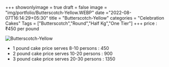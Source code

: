 +++
showonlyimage = true
draft = false
image = "img/portfolio/Butterscotch-Yellow.WEBP"
date ="2022-08-07T16:14:29+05:30"
title = "Butterscotch-Yellow"
categories = "Celebration Cakes"
Tags = ["Butterscotch","Round","Half Kg","One Tier"]
+++
price : ₹450 per pound
<!--more-->
![Butterscotch-Yellow](/img/portfolio/Butterscotch-Yellow.WEBP)
* 1 pound cake price serves 8-10 persons : 450
* 2 pound cake price serves 10-20 persons : 900
* 3 pound cake price serves 20-30 persons : 1350
